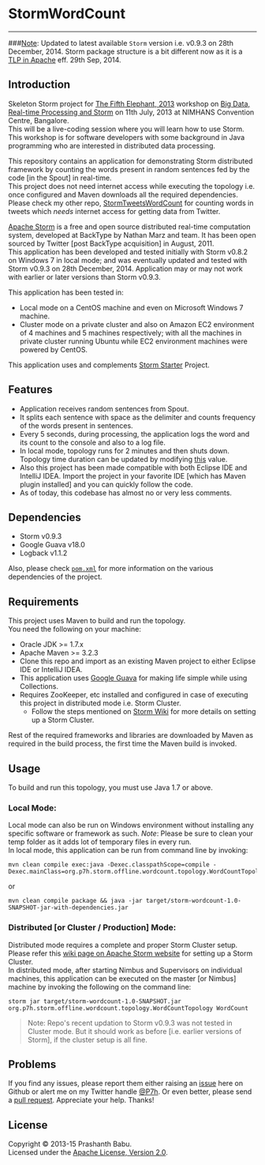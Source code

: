 # StormWordCount
----------

###<u>Note</u>: Updated to latest available `Storm` version i.e. v0.9.3 on 28th December, 2014. Storm package structure is a bit different now as it is a [TLP in Apache](https://blogs.apache.org/foundation/entry/the_apache_software_foundation_announces64) eff. 29th Sep, 2014.

## Introduction
Skeleton Storm project for [The Fifth Elephant, 2013](https://fifthelephant.in/2013) workshop on [Big Data, Real-time Processing and Storm](https://fifthelephant.in/2013/workshops) on 11th July, 2013 at NIMHANS Convention Centre, Bangalore.<br>
This will be a live-coding session where you will learn how to use Storm. This workshop is for software developers with some background in Java programming who are interested in distributed data processing.

This repository contains an application for demonstrating Storm distributed framework by counting the words present in random sentences fed by the code [in the Spout] in real-time.<br>This project does not need internet access while executing the topology i.e. once configured and Maven downloads all the required dependencies. Please check my other repo, [StormTweetsWordCount](https://github.com/P7h/StormTweetsWordCount) for counting words in tweets which *needs* internet access for getting data from Twitter.

[Apache Storm](http://storm.apache.org) is a free and open source distributed real-time computation system, developed at BackType by Nathan Marz and team. It has been open sourced by Twitter [post BackType acquisition] in August, 2011.<br>
This application has been developed and tested initially with Storm v0.8.2 on Windows 7 in local mode; and was eventually updated and tested with Storm v0.9.3 on 28th December, 2014. Application may or may not work with earlier or later versions than Storm v0.9.3.<br>

This application has been tested in:<br>

+ Local mode on a CentOS machine and even on Microsoft Windows 7 machine.
+ Cluster mode on a private cluster and also on Amazon EC2 environment of 4 machines and 5 machines respectively; with all the machines in private cluster running Ubuntu while EC2 environment machines were powered by CentOS.

This application uses and complements [Storm Starter](https://github.com/apache/storm/tree/master/examples/storm-starter) Project.

## Features
* Application receives random sentences from Spout.<br>
* It splits each sentence with space as the delimiter and counts frequency of the words present in sentences.<br>
* Every 5 seconds, during processing, the application logs the word and its count to the console and also to a log file. <br>
* In local mode, topology runs for 2 minutes and then shuts down. Topology time duration can be updated by modifying [this](src/main/java/org/p7h/storm/offline/wordcount/topology/WordCountTopology.java#L48) value.<br>
* Also this project has been made compatible with both Eclipse IDE and IntelliJ IDEA. Import the project in your favorite IDE [which has Maven plugin installed] and you can quickly follow the code.
* As of today, this codebase has almost no or very less comments.

## Dependencies
* Storm v0.9.3
* Google Guava v18.0
* Logback v1.1.2

Also, please check [`pom.xml`](pom.xml) for more information on the various dependencies of the project.<br>

## Requirements
This project uses Maven to build and run the topology.<br>
You need the following on your machine:

* Oracle JDK >= 1.7.x
* Apache Maven >= 3.2.3
* Clone this repo and import as an existing Maven project to either Eclipse IDE or IntelliJ IDEA.
* This application uses [Google Guava](https://code.google.com/p/guava-libraries) for making life simple while using Collections.
* Requires ZooKeeper, etc installed and configured in case of executing this project in distributed mode i.e. Storm Cluster.<br>
	- Follow the steps mentioned on [Storm Wiki](http://storm.apache.org/documentation/Setting-up-a-Storm-cluster.html) for more details on setting up a Storm Cluster.<br>

Rest of the required frameworks and libraries are downloaded by Maven as required in the build process, the first time the Maven build is invoked.

## Usage
To build and run this topology, you must use Java 1.7 or above.

### Local Mode:
Local mode can also be run on Windows environment without installing any specific software or framework as such. *Note*: Please be sure to clean your temp folder as it adds lot of temporary files in every run.<br>
In local mode, this application can be run from command line by invoking:<br>

    mvn clean compile exec:java -Dexec.classpathScope=compile -Dexec.mainClass=org.p7h.storm.offline.wordcount.topology.WordCountTopology

or

    mvn clean compile package && java -jar target/storm-wordcount-1.0-SNAPSHOT-jar-with-dependencies.jar
	
### Distributed [or Cluster / Production] Mode:
Distributed mode requires a complete and proper Storm Cluster setup. Please refer this [wiki page on Apache Storm website](http://storm.apache.org/documentation/Setting-up-a-Storm-cluster.html) for setting up a Storm Cluster.<br>
In distributed mode, after starting Nimbus and Supervisors on individual machines, this application can be executed on the master [or Nimbus] machine by invoking the following on the command line:

    storm jar target/storm-wordcount-1.0-SNAPSHOT.jar org.p7h.storm.offline.wordcount.topology.WordCountTopology WordCount

> Note: Repo's recent updation to Storm v0.9.3 was not tested in Cluster mode. But it should work as before [i.e. earlier versions of Storm], if the cluster setup is all fine.

## Problems
If you find any issues, please report them either raising an [issue](https://github.com/P7h/StormWordCount/issues) here on Github or alert me on my Twitter handle [@P7h](http://twitter.com/P7h). Or even better, please send a [pull request](https://github.com/P7h/StormWordCount/pulls).
Appreciate your help. Thanks!

## License
Copyright &copy; 2013-15 Prashanth Babu.<br>
Licensed under the [Apache License, Version 2.0](http://www.apache.org/licenses/LICENSE-2.0).
